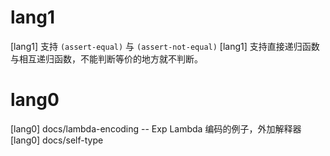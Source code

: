 # lang1

[lang1] 支持 `(assert-equal)` 与 `(assert-not-equal)`
[lang1] 支持直接递归函数与相互递归函数，不能判断等价的地方就不判断。

# lang0

[lang0] docs/lambda-encoding -- Exp Lambda 编码的例子，外加解释器
[lang0] docs/self-type
